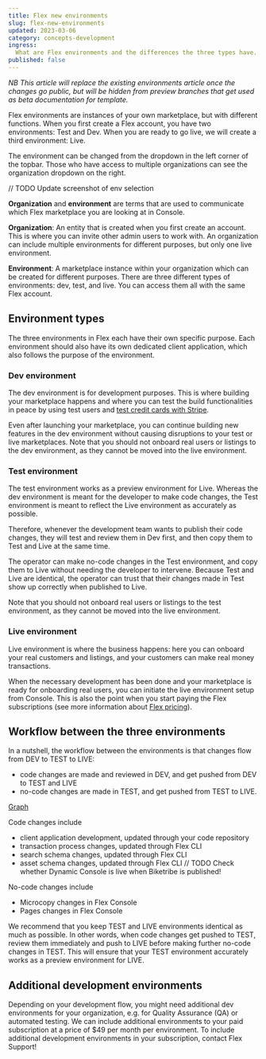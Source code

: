 ```yaml
---
title: Flex new environments
slug: flex-new-environments
updated: 2023-03-06
category: concepts-development
ingress:
  What are Flex environments and the differences the three types have.
published: false
---
```


_NB This article will replace the existing environments article once the
changes go public, but will be hidden from preview branches that get
used as beta documentation for template._

Flex environments are instances of your own marketplace, but with
different functions. When you first create a Flex account, you have two
environments: Test and Dev. When you are ready to go live, we will
create a third environment: Live.

The environment can be changed from the dropdown in the left corner of
the topbar. Those who have access to multiple organizations can see the
organization dropdown on the right.

// TODO Update screenshot of env selection

<info>

**Organization** and **environment** are terms that are used to
communicate which Flex marketplace you are looking at in Console.

**Organization**: An entity that is created when you first create an
account. This is where you can invite other admin users to work with. An
organization can include multiple environments for different purposes,
but only one live environment.

**Environment**: A marketplace instance within your organization which
can be created for different purposes. There are three different types
of environments: dev, test, and live. You can access them all with the
same Flex account.

</info>

## Environment types

The three environments in Flex each have their own specific purpose.
Each environment should also have its own dedicated client application,
which also follows the purpose of the environment.

### Dev environment

The dev environment is for development purposes. This is where building
your marketplace happens and where you can test the build
functionalities in peace by using test users and
[test credit cards with Stripe](/how-to/set-up-and-use-stripe/).

Even after launching your marketplace, you can continue building new
features in the dev environment without causing disruptions to your test
or live marketplaces. Note that you should not onboard real users or
listings to the dev environment, as they cannot be moved into the live
environment.

### Test environment

The test environment works as a preview environment for Live. Whereas
the dev environment is meant for the developer to make code changes, the
Test environment is meant to reflect the Live environment as accurately
as possible.

Therefore, whenever the development team wants to publish their code
changes, they will test and review them in Dev first, and then copy them
to Test and Live at the same time.

The operator can make no-code changes in the Test environment, and copy
them to Live without needing the developer to intervene. Because Test
and Live are identical, the operator can trust that their changes made
in Test show up correctly when published to Live.

Note that you should not onboard real users or listings to the test
environment, as they cannot be moved into the live environment.

### Live environment

Live environment is where the business happens: here you can onboard
your real customers and listings, and your customers can make real money
transactions.

When the necessary development has been done and your marketplace is
ready for onboarding real users, you can initiate the live environment
setup from Console. This is also the point when you start paying the
Flex subscriptions (see more information about
[Flex pricing](https://www.sharetribe.com/products/flex/#pricing)).

## Workflow between the three environments

In a nutshell, the workflow between the environments is that changes
flow from DEV to TEST to LIVE:

- code changes are made and reviewed in DEV, and get pushed from DEV to
  TEST and LIVE
- no-code changes are made in TEST, and get pushed from TEST to LIVE.

[Graph](https://whimsical.com/biketribe-visuals-VvUyPRAiA61oxbdi69Md99)

Code changes include

- client application development, updated through your code repository
- transaction process changes, updated through Flex CLI
- search schema changes, updated through Flex CLI
- asset schema changes, updated through Flex CLI // TODO Check whether
  Dynamic Console is live when Biketribe is published!

No-code changes include

- Microcopy changes in Flex Console
- Pages changes in Flex Console

We recommend that you keep TEST and LIVE environments identical as much
as possible. In other words, when code changes get pushed to TEST,
review them immediately and push to LIVE before making further no-code
changes in TEST. This will ensure that your TEST environment accurately
works as a preview environment for LIVE.

## Additional development environments

Depending on your development flow, you might need additional dev
environments for your organization, e.g. for Quality Assurance (QA) or
automated testing. We can include additional environments to your paid
subscription at a price of \$49 per month per environment. To include
additional development environments in your subscription, contact Flex
Support!
